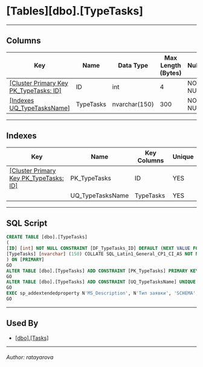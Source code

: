 #### 
# [Tables][dbo].[TypeTasks]

---

## <a name="#columns"></a>Columns

| Key | Name | Data Type | Max Length (Bytes) | Nullability | Default | Description |
|---|---|---|---|---|---|---|
| [[Cluster Primary Key PK_TypeTasks: ID]](#indexes) | ID | int | 4 | NOT NULL | (NEXT VALUE FOR [TypeTasksID_seq]) |  |
| [[Indexes UQ_TypeTasksName]](#indexes) | TypeTasks | nvarchar(150) | 300 | NOT NULL |  | _Тип заявки_ |


---

## <a name="#indexes"></a>Indexes

| Key | Name | Key Columns | Unique |
|---|---|---|---|
| [[Cluster Primary Key PK_TypeTasks: ID]](#indexes) | PK_TypeTasks | ID | YES |
|  | UQ_TypeTasksName | TypeTasks | YES |


---

## <a name="#sqlscript"></a>SQL Script

```sql
CREATE TABLE [dbo].[TypeTasks]
(
[ID] [int] NOT NULL CONSTRAINT [DF_TypeTasks_ID] DEFAULT (NEXT VALUE FOR [TypeTasksID_seq]),
[TypeTasks] [nvarchar] (150) COLLATE SQL_Latin1_General_CP1_CI_AS NOT NULL
) ON [PRIMARY]
GO
ALTER TABLE [dbo].[TypeTasks] ADD CONSTRAINT [PK_TypeTasks] PRIMARY KEY CLUSTERED ([ID]) ON [PRIMARY]
GO
ALTER TABLE [dbo].[TypeTasks] ADD CONSTRAINT [UQ_TypeTasksName] UNIQUE NONCLUSTERED ([TypeTasks]) ON [PRIMARY]
GO
EXEC sp_addextendedproperty N'MS_Description', N'Тип заявки', 'SCHEMA', N'dbo', 'TABLE', N'TypeTasks', 'COLUMN', N'TypeTasks'
GO

```


---

## <a name="#usedby"></a>Used By

* [[dbo].[Tasks]](dbo_Tasks.md)


---

###### Author:  ratayarova

